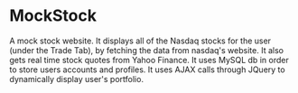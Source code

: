 # MockStock
A mock stock website. It displays all of the Nasdaq stocks for the user (under the Trade Tab), by fetching the data from nasdaq's website. It also gets real time stock quotes from Yahoo Finance. It uses MySQL db in order to store users accounts and profiles. It uses AJAX calls through JQuery to dynamically display user's portfolio.
